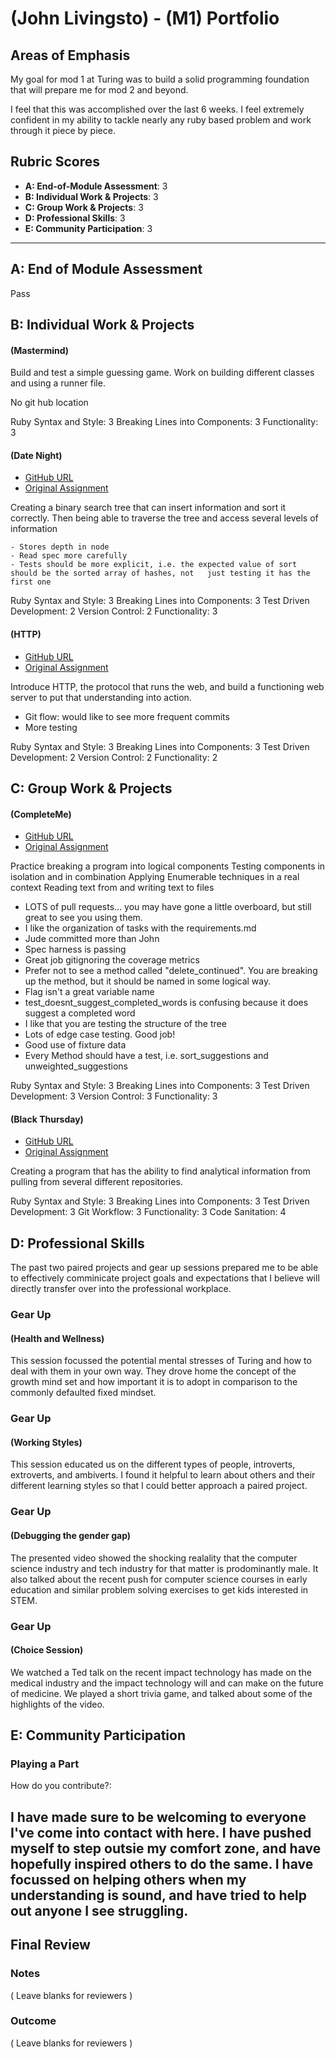 # (John Livingsto) - (M1) Portfolio

## Areas of Emphasis

My goal for mod 1 at Turing was to build a solid programming foundation that will prepare
me for mod 2 and beyond.

I feel that this was accomplished over the last 6 weeks. I feel extremely confident in my ability to tackle
nearly any ruby based problem and work through it piece by piece.


## Rubric Scores

* **A: End-of-Module Assessment**: 3
* **B: Individual Work & Projects**: 3
* **C: Group Work & Projects**: 3
* **D: Professional Skills**: 3
* **E: Community Participation**: 3

-----------------------

## A: End of Module Assessment

Pass

## B: Individual Work & Projects

#### (Mastermind)
  Build and test a simple guessing game. Work on building different classes and using a runner file.

  No git hub location

  Ruby Syntax and Style:          3
  Breaking Lines into Components: 3
  Functionality:                  3

#### (Date Night)

  * [GitHub URL](https://github.com/alexcutschall/date_night)
  * [Original Assignment](http://backend.turing.io/module1/projects/date_night)

  Creating a binary search tree that can insert information and sort it
  correctly. Then being able to traverse the tree and access several levels
  of information

  
    - Stores depth in node
    - Read spec more carefully
    - Tests should be more explicit, i.e. the expected value of sort should be the sorted array of hashes, not   just testing it has the first one

  Ruby Syntax and Style:          3
  Breaking Lines into Components: 3
  Test Driven Development:        2
  Version Control:                2
  Functionality:                  3


  #### (HTTP)

  * [GitHub URL](https://github.com/Jliv316/HTTP.git)
  * [Original Assignment](http://backend.turing.io/module1/projects/http_yeah_you_know_me)

  Introduce HTTP, the protocol that runs the web, and build a functioning web server to put that understanding into action.

  - Git flow: would like to see more frequent commits
  - More testing

  Ruby Syntax and Style:          3
  Breaking Lines into Components: 3
  Test Driven Development:        2
  Version Control:                2
  Functionality:                  2

## C: Group Work & Projects

#### (CompleteMe)

  * [GitHub URL](https://github.com/brickstar/enigma)
  * [Original Assignment](http://backend.turing.io/module1/projects/enigma)

  Practice breaking a program into logical components
  Testing components in isolation and in combination
  Applying Enumerable techniques in a real context
  Reading text from and writing text to files

  - LOTS of pull requests... you may have gone a little overboard, but still great to see you using them.
  - I like the organization of tasks with the requirements.md
  - Jude committed more than John
  - Spec harness is passing
  - Great job gitignoring the coverage metrics
  - Prefer not to see a method called "delete_continued". You are breaking up the method, but it should be       named in some logical way.
  - Flag isn't a great variable name
  - test_doesnt_suggest_completed_words is confusing because it does suggest a completed word
  - I like that you are testing the structure of the tree
  - Lots of edge case testing. Good job!
  - Good use of fixture data
  - Every Method should have a test, i.e. sort_suggestions and unweighted_suggestions

  Ruby Syntax and Style:          3
  Breaking Lines into Components: 3
  Test Driven Development:        3
  Version Control:                3
  Functionality:                  3

#### (Black Thursday)

  * [GitHub URL](https://github.com/janeywanee/black_thursday.git)
  * [Original Assignment](http://backend.turing.io/module1/projects/black_thursday)

  Creating a program that has the ability to find analytical information
  from pulling from several different repositories.

  Ruby Syntax and Style:          3
  Breaking Lines into Components: 3
  Test Driven Development:        3
  Git Workflow:                   3
  Functionality:                  3
  Code Sanitation:                4

## D: Professional Skills
The past two paired projects and gear up sessions prepared me to be able to effectively comminicate 
project goals and expectations that I believe will directly transfer over into the professional workplace. 

  ### Gear Up
  #### (Health and Wellness)

  This session focussed the potential mental stresses of Turing and how to deal with them in your own way. They drove home the concept of the growth mind set and how important it is to adopt in comparison to the commonly defaulted fixed mindset.

  ### Gear Up
  #### (Working Styles)

  This session educated us on the different types of people, introverts, extroverts, and ambiverts. I found it helpful to learn about others and their different learning styles so that I could better approach a paired project.

  ### Gear Up
  #### (Debugging the gender gap)

  The presented video showed the shocking realality that the computer science industry and tech industry for that matter is prodominantly male. It also talked about the recent push for computer science courses in early education and similar problem solving exercises to get kids interested in STEM.

  ### Gear Up
  #### (Choice Session)
   
  We watched a Ted talk on the recent impact technology has made on the medical industry and the impact technology will and can make on the future of medicine. We played a short trivia game, and talked about some of the highlights of the video. 

## E: Community Participation

  ### Playing a Part

  How do you contribute?:

  I have made sure to be welcoming to everyone I've come into contact with here. I have pushed myself to step outsie my comfort zone, and have hopefully inspired others to do the same. I have focussed on helping others when my understanding is sound, and have tried to help out anyone I see struggling.
------------------

## Final Review

### Notes

( Leave blanks for reviewers )

### Outcome

( Leave blanks for reviewers )
